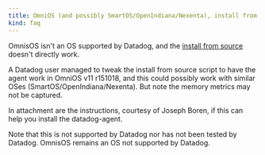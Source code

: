 ```yaml
---
title: OmniOS (and possibly SmartOS/OpenIndiana/Nexenta), install from source by tweaking the agent install script 
kind: faq
---
```


OmnisOS isn't an OS supported by Datadog, and the [install from source][1] doesn't directly work.

A Datadog user managed to tweak the install from source script to have the agent work in OmniOS v11 r151018, and this could possibly work with similar OSes (SmartOS/OpenIndiana/Nexenta). But note the memory metrics may not be captured.

In attachment are the instructions, courtesy of Joseph Boren, if this can help you install the datadog-agent.

Note that this is not supported by Datadog nor has not been tested by Datadog. OmnisOS remains an OS not supported by Datadog.

[1]: https://app.datadoghq.com/account/settings#agent/source
